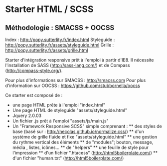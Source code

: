 Starter HTML / SCSS
============================

Méthodologie : SMACSS + OOCSS
-----------------

Index : http://popy.sutterlity.fr/index.html
Styleguide : http://popy.sutterlity.fr/assets/styleguide.html
Grille : http://popy.sutterlity.fr/assets/grille.html

Starter d'intégration responsive prêt à l'emploi à partir d'IE8.
Il nécessite l'installation de SASS (http://sass-lang.com/) et de Compass (http://compass-style.org/).

Pour plus d'informations sur SMACSS : http://smacss.com
Pour plus d'information sur OOCSS : https://github.com/stubbornella/oocss

Ce starter est composé de :
* une page HTML prête à l'emploi "index.html"
* Une page HTML de styleguide "assets/styleguide.html"
* Jquery 2.0.03
* Un fichier .js prêt à l'emploi "assets/js/main.js"
* Un "Framework Responsive SCSS" simple comprenant : ** des styles de base (basé sur : http://necolas.github.io/normalize.css/) ** d'un système de grille fluide et fixe "assets/styleguide.html" ** une gestion du rythme vertical des éléments ** de "modules"; bouton, message, média , listes, icônes...
** de "helpers" ** une feuille de style pour l'impression ** d'un fichier ".htacess" (http://html5boilerplate.com/) ** d'un fichier "human.txt" (http://html5boilerplate.com/)
